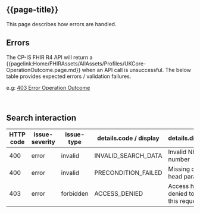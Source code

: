 ## {{page-title}}

This page describes how errors are handled.

## Errors

The CP-IS FHIR R4 API will return a {{pagelink:Home/FHIRAssets/AllAssets/Profiles/UKCore-OperationOutcome.page.md}} when an API call is unsuccessful. The below table provides expected errors / validation failures.

e.g: <a href="https://simplifier.net/guide/child-protection---information-sharing--cp-is--api-consumer-impl/home/examples/use-case---get-careteam.page.md?version=current#error-case">403 Error Operation Outcome</a>



<br>

## Search interaction
| HTTP code         | issue-severity                      | issue-type | details.code / display | details.diagnostics
| ----------- | ------------------------  |------------------------ |------------------------ |------------------------ |
|400 | error | invalid | INVALID_SEARCH_DATA | Invalid NHS number
|400 | error | invalid | PRECONDITION_FAILED | Missing or invalid head parameter
|403 | error| forbidden | ACCESS_DENIED | Access has been denied to process this request 

<br>

